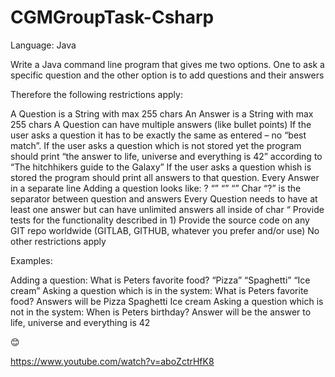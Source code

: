 # CGMGroupTask-Csharp

Language: Java

 

Write a Java command line program that gives me two options. One to ask a specific question and the other option is to add questions and their answers
 

Therefore the following restrictions apply:

A Question is a String with max 255 chars
An Answer is a String with max 255 chars
A Question can have multiple answers (like bullet points)
If the user asks a question it has to be exactly the same as entered – no “best match”.
If the user asks a question which is not stored yet the program should print “the answer to life, universe and everything is 42” according to “The hitchhikers guide to the Galaxy”
If the user asks a question whish is  stored the program should print all answers to that question. Every Answer in a separate line
Adding a question looks like:
<question>? “<answer1>” “<answer2>” “<answerX>”
Char “?” is the separator between question and answers
Every Question needs to have at least one answer but can have unlimited answers all inside of char “
Provide tests for the functionality described in 1)
Provide the source code on any GIT repo worldwide (GITLAB, GITHUB, whatever you prefer and/or use)
No other restrictions apply
 

Examples:

Adding a question:
What is Peters favorite food? “Pizza” “Spaghetti” “Ice cream”
Asking a question which is in the system:
What is Peters favorite food?
Answers will be
Pizza
Spaghetti
Ice cream
Asking a question which is not in the system:
When is Peters birthday?
Answer will be
the answer to life, universe and everything is 42
 

😊

https://www.youtube.com/watch?v=aboZctrHfK8
